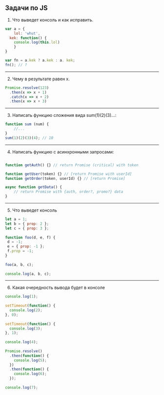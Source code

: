 ## Задачи по JS


1. Что выведет консоль и как исправить.  
```javaScript
var a = {
	lol: 'whut',
  kek: function() {
  	console.log(this.lol)
	}
}

var fn = a.kek ? a.kek : a. kek;
fn(); // ?  
```
___
2.  Чему в результате равен x.  
```javaScript
Promise.resolve(123)
  .then(x => x + 1)
  .catch(x => x + 2)
  .then(x => x + 3)
```
___
3. Написать функцию сложения вида sum(1)(2)(3)...:
```javaScript
function sum (num) {
    //...
}
sum(1)(2)(3)(4); // 10
```
___
4. Написать функцию с асинхронными запросами:
```javaScript

function getAuth() {} // return Promise (critical) with token

function getUser(token) {} // [return Promise with userId]
function getOrder(token, userId) {} // [return Promise]

async function getData() {
	// return Promise with {auth, order?, promo?} data
}
```
___
5. Что выведет консоль
```javaScript
let a = 1;
let b = { prop: 2 };
let c = { prop: 3 };
 
function foo(d, e, f) {
 d = -1;
 e = { prop: -1 };
 f.prop = -1;
}
 
foo(a, b, c);
 
console.log(a, b, c);
```
___
6. Какая очередность вывода будет в консоле
```javaScript
console.log(1);
 
setTimeout(function() {
  console.log(2);
}, 0);
 
setTimeout(function() {
  console.log(3);
}, 1);
 
console.log(4);
 
Promise.resolve()
  .then(function() {
    console.log(5);
  })
  .then(function() {
    console.log(6);
  });
 
console.log(7);
```
